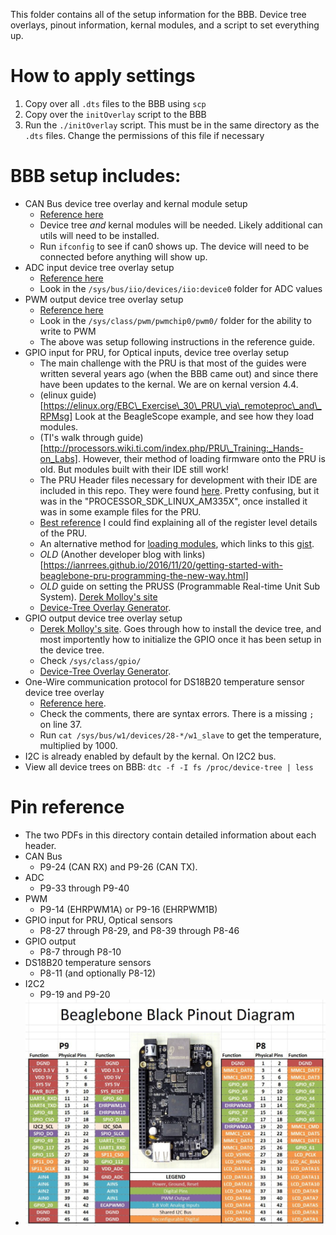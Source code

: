 This folder contains all of the setup information for the BBB. Device tree overlays, pinout information, kernal modules, and a script to set everything up.

# How to apply settings
1. Copy over all `.dts` files to the BBB using `scp`
2. Copy over the `initOverlay` script to the BBB   
3. Run the `./initOverlay` script. This must be in the same directory as the `.dts` files. Change the permissions of this file if necessary

# BBB setup includes: 
* CAN Bus device tree overlay and kernal module setup
  * [Reference here](https://electronics.stackexchange.com/questions/195416/beaglebone-black-can-bus-setup)
  * Device tree _and_ kernal modules will be needed. Likely additional can utils will need to be installed.
  * Run `ifconfig` to see if can0 shows up. The device will need to be connected before anything will show up.
* ADC input device tree overlay setup
  * [Reference here](https://www.teachmemicro.com/beaglebone-black-adc/)
  * Look in the `/sys/bus/iio/devices/iio:device0` folder for ADC values
* PWM output device tree overlay setup
  * [Reference here](https://www.teachmemicro.com/beaglebone-black-pwm-ubuntu-device-tree/)
  * Look in the `/sys/class/pwm/pwmchip0/pwm0/` folder for the ability to write to PWM
  * The above was setup following instructions in the reference guide.
* GPIO input for PRU, for Optical inputs, device tree overlay setup
  * The main challenge with the PRU is that most of the guides were written several years ago (when the BBB came out) and since there have been updates to the kernal. We are on kernal version 4.4. 
  * (elinux guide)[https://elinux.org/EBC\_Exercise\_30\_PRU\_via\_remoteproc\_and\_RPMsg] Look at the BeagleScope example, and see how they load modules.
  * (TI's walk through guide)[http://processors.wiki.ti.com/index.php/PRU\_Training:_Hands-on_Labs]. However, their method of loading firmware onto the PRU is old. But modules built with their IDE still work!
  * The PRU Header files necessary for development with their IDE are included in this repo. They were found [here](http://www.ti.com/tool/PROCESSOR-SDK-AM335X). Pretty confusing, but it was in the "PROCESSOR\_SDK\_LINUX\_AM335X", once installed it was in some example files for the PRU.
  * [Best reference](https://elinux.org/images/d/da/Am335xPruReferenceGuide.pdf) I could find explaining all of the register level details of the PRU. 
  * An alternative method for [loading modules](https://groups.google.com/forum/#!topic/beagleboard-gsoc/amMNLt4EoHM), which links to this [gist](https://gist.github.com/alexanderhiam/2c4187c710b2c409d8dde8c4015fe007).
  * _OLD_ (Another developer blog with links)[https://ianrrees.github.io/2016/11/20/getting-started-with-beaglebone-pru-programming-the-new-way.html]
  * _OLD_ guide on setting the PRUSS (Programmable Real-time Unit Sub System). [Derek Molloy's site](http://exploringbeaglebone.com/chapter13/)
  * [Device-Tree Overlay Generator](http://www.kilobaser.com/blog/2014-07-28-beaglebone-black-devicetreeoverlay-generator). 
* GPIO output device tree overlay setup
  * [Derek Molloy's site](http://derekmolloy.ie/gpios-on-the-beaglebone-black-using-device-tree-overlays/). Goes through how to install the device tree, and most importently how to initialize the GPIO once it has been setup in the device tree.
  * Check `/sys/class/gpio/` 
  * [Device-Tree Overlay Generator](http://www.kilobaser.com/blog/2014-07-28-beaglebone-black-devicetreeoverlay-generator). 
* One-Wire communication protocol for DS18B20 temperature sensor device tree overlay
  * [Reference here](http://www.bonebrews.com/temperature-monitoring-with-the-ds18b20-on-a-beaglebone-black/).
  * Check the comments, there are syntax errors. There is a missing `;` on line 37.
  * Run `cat /sys/bus/w1/devices/28-*/w1_slave` to get the temperature, multiplied by 1000.
* I2C is already enabled by default by the kernal. On I2C2 bus.
* View all device trees on BBB: `dtc -f -I fs /proc/device-tree | less `



# Pin reference
* The two PDFs in this directory contain detailed information about each header. 
* CAN Bus 
  * P9-24 (CAN RX) and P9-26 (CAN TX).
* ADC 
  * P9-33 through P9-40
* PWM
  * P9-14 (EHRPWM1A) or P9-16 (EHRPWM1B)
* GPIO input for PRU, Optical sensors
  * P8-27 through P8-29, and P8-39 through P8-46
* GPIO output 
  * P8-7 through P8-10
* DS18B20 temperature sensors
  * P8-11 (and optionally P8-12)
* I2C2
  * P9-19 and P9-20
* ![default BBB pinout](beaglebone-black-pinout.jpg)


